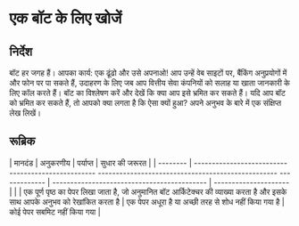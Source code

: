 # एक बॉट के लिए खोजें

## निर्देश

बॉट हर जगह हैं। आपका कार्य: एक ढूंढो और उसे अपनाओ! आप उन्हें वेब साइटों पर, बैंकिंग अनुप्रयोगों में और फोन पर पा सकते हैं, उदाहरण के लिए जब आप वित्तीय सेवा कंपनियों को सलाह या खाता जानकारी के लिए कॉल करते हैं। बॉट का विश्लेषण करें और देखें कि क्या आप इसे भ्रमित कर सकते हैं। यदि आप बॉट को भ्रमित कर सकते हैं, तो आपको क्या लगता है कि ऐसा क्यों हुआ? अपने अनुभव के बारे में एक संक्षिप्त लेख लिखें।

## रूब्रिक

| मानदंड | अनुकरणीय | पर्याप्त | सुधार की जरूरत |
| -------- | -------------------------------------------------- -------------------------------------------------- ------------- | ------------------------------------------- | --------------------- |
| | एक पूर्ण पृष्ठ का पेपर लिखा जाता है, जो अनुमानित बॉट आर्किटेक्चर की व्याख्या करता है और इसके साथ आपके अनुभव को रेखांकित करता है | एक पेपर अधूरा है या अच्छी तरह से शोध नहीं किया गया है | कोई पेपर सबमिट नहीं किया गया |
